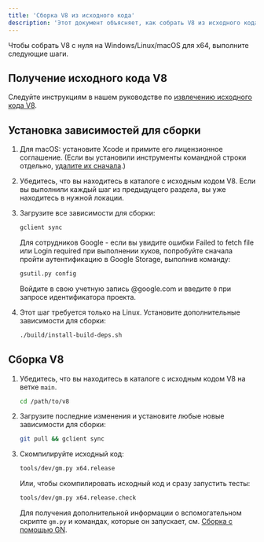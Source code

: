 ```yaml
---
title: 'Сборка V8 из исходного кода'
description: 'Этот документ объясняет, как собрать V8 из исходного кода.'
---
```

Чтобы собрать V8 с нуля на Windows/Linux/macOS для x64, выполните следующие шаги.

## Получение исходного кода V8

Следуйте инструкциям в нашем руководстве по [извлечению исходного кода V8](/docs/source-code).

## Установка зависимостей для сборки

1. Для macOS: установите Xcode и примите его лицензионное соглашение. (Если вы установили инструменты командной строки отдельно, [удалите их сначала](https://bugs.chromium.org/p/chromium/issues/detail?id=729990#c1).)

1. Убедитесь, что вы находитесь в каталоге с исходным кодом V8. Если вы выполнили каждый шаг из предыдущего раздела, вы уже находитесь в нужной локации.

1. Загрузите все зависимости для сборки:

   ```bash
   gclient sync
   ```

   Для сотрудников Google - если вы увидите ошибки Failed to fetch file или Login required при выполнении хуков, попробуйте сначала пройти аутентификацию в Google Storage, выполнив команду:

   ```bash
   gsutil.py config
   ```

   Войдите в свою учетную запись @google.com и введите `0` при запросе идентификатора проекта.

1. Этот шаг требуется только на Linux. Установите дополнительные зависимости для сборки:

    ```bash
    ./build/install-build-deps.sh
    ```

## Сборка V8

1. Убедитесь, что вы находитесь в каталоге с исходным кодом V8 на ветке `main`.

    ```bash
    cd /path/to/v8
    ```

1. Загрузите последние изменения и установите любые новые зависимости для сборки:

    ```bash
    git pull && gclient sync
    ```

1. Скомпилируйте исходный код:

    ```bash
    tools/dev/gm.py x64.release
    ```

    Или, чтобы скомпилировать исходный код и сразу запустить тесты:

    ```bash
    tools/dev/gm.py x64.release.check
    ```

    Для получения дополнительной информации о вспомогательном скрипте `gm.py` и командах, которые он запускает, см. [Сборка с помощью GN](/docs/build-gn).
